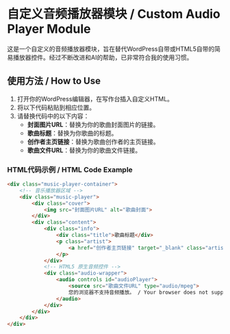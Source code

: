 # 自定义音频播放器模块 / Custom Audio Player Module

这是一个自定义的音频播放器模块，旨在替代WordPress自带或HTML5自带的简易播放器控件。经过不断改进和AI的帮助，已非常符合我的使用习惯。

## 使用方法 / How to Use

1. 打开你的WordPress编辑器，在写作台插入自定义HTML。
2. 将以下代码粘贴到相应位置。
3. 请替换代码中的以下内容：
   - **封面图片URL**：替换为你的歌曲封面图片的链接。 
   - **歌曲标题**：替换为你歌曲的标题。
   - **创作者主页链接**：替换为歌曲创作者的主页链接。
   - **歌曲文件URL**：替换为你的歌曲文件链接。

### HTML代码示例 / HTML Code Example

```html
<div class="music-player-container">
    <!-- 音乐播放器区域 -->
    <div class="music-player">
        <div class="cover">
            <img src="封面图片URL" alt="歌曲封面">
        </div>
        <div class="content">
            <div class="info">
                <div class="title">歌曲标题</div>
                <p class="artist">
                    <a href="创作者主页链接" target="_blank" class="artist-link">创作者名字</a>
                </p>
            </div>
            <!-- HTML5 原生音频控件 -->
            <div class="audio-wrapper">
                <audio controls id="audioPlayer">
                    <source src="歌曲文件URL" type="audio/mpeg">
                    您的浏览器不支持音频播放。 / Your browser does not support the audio element.
                </audio>
            </div>
        </div>
    </div>
</div>
